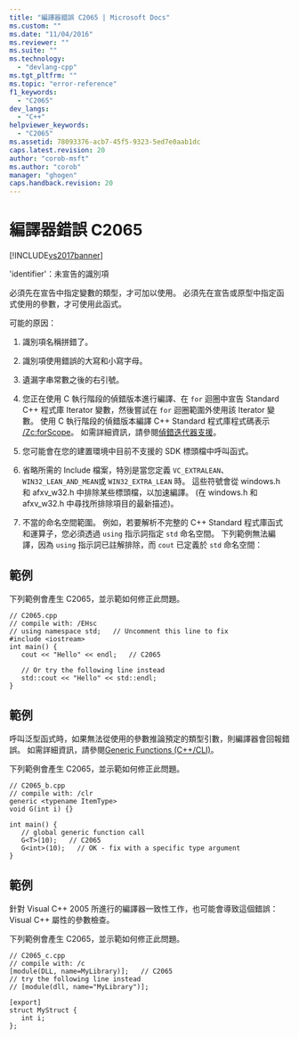 ```yaml
---
title: "編譯器錯誤 C2065 | Microsoft Docs"
ms.custom: ""
ms.date: "11/04/2016"
ms.reviewer: ""
ms.suite: ""
ms.technology: 
  - "devlang-cpp"
ms.tgt_pltfrm: ""
ms.topic: "error-reference"
f1_keywords: 
  - "C2065"
dev_langs: 
  - "C++"
helpviewer_keywords: 
  - "C2065"
ms.assetid: 78093376-acb7-45f5-9323-5ed7e0aab1dc
caps.latest.revision: 20
author: "corob-msft"
ms.author: "corob"
manager: "ghogen"
caps.handback.revision: 20
---
```

# 編譯器錯誤 C2065
[!INCLUDE[vs2017banner](../../assembler/inline/includes/vs2017banner.md)]

'identifier'：未宣告的識別項  
  
 必須先在宣告中指定變數的類型，才可加以使用。  必須先在宣告或原型中指定函式使用的參數，才可使用此函式。  
  
 可能的原因：  
  
1.  識別項名稱拼錯了。  
  
2.  識別項使用錯誤的大寫和小寫字母。  
  
3.  遺漏字串常數之後的右引號。  
  
4.  您正在使用 C 執行階段的偵錯版本進行編譯、在 `for` 迴圈中宣告 Standard C\+\+ 程式庫 Iterator 變數，然後嘗試在 `for` 迴圈範圍外使用該 Iterator 變數。  使用 C 執行階段的偵錯版本編譯 C\+\+ Standard 程式庫程式碼表示 [\/Zc:forScope](../../build/reference/zc-forscope-force-conformance-in-for-loop-scope.md)。  如需詳細資訊，請參閱[偵錯迭代器支援](../../standard-library/debug-iterator-support.md)。  
  
5.  您可能會在您的建置環境中目前不支援的 SDK 標頭檔中呼叫函式。  
  
6.  省略所需的 Include 檔案，特別是當您定義 `VC_EXTRALEAN`、`WIN32_LEAN_AND_MEAN`或 `WIN32_EXTRA_LEAN` 時。  這些符號會從 windows.h 和 afxv\_w32.h 中排除某些標頭檔，以加速編譯。  \(在 windows.h 和 afxv\_w32.h 中尋找所排除項目的最新描述\)。  
  
7.  不當的命名空間範圍。  例如，若要解析不完整的 C\+\+ Standard 程式庫函式和運算子，您必須透過 `using` 指示詞指定 `std` 命名空間。  下列範例無法編譯，因為 `using` 指示詞已註解排除，而 `cout` 已定義於 `std` 命名空間：  
  
## 範例  
 下列範例會產生 C2065，並示範如何修正此問題。  
  
```  
// C2065.cpp  
// compile with: /EHsc  
// using namespace std;   // Uncomment this line to fix  
#include <iostream>  
int main() {  
   cout << "Hello" << endl;   // C2065  
  
   // Or try the following line instead  
   std::cout << "Hello" << std::endl;  
}  
```  
  
## 範例  
 呼叫泛型函式時，如果無法從使用的參數推論預定的類型引數，則編譯器會回報錯誤。  如需詳細資訊，請參閱[Generic Functions \(C\+\+\/CLI\)](../../windows/generic-functions-cpp-cli.md)。  
  
 下列範例會產生 C2065，並示範如何修正此問題。  
  
```  
// C2065_b.cpp  
// compile with: /clr  
generic <typename ItemType>  
void G(int i) {}  
  
int main() {  
   // global generic function call  
   G<T>(10);   // C2065  
   G<int>(10);   // OK - fix with a specific type argument  
}  
```  
  
## 範例  
 針對 Visual C\+\+ 2005 所進行的編譯器一致性工作，也可能會導致這個錯誤：Visual C\+\+ 屬性的參數檢查。  
  
 下列範例會產生 C2065，並示範如何修正此問題。  
  
```  
// C2065_c.cpp  
// compile with: /c  
[module(DLL, name=MyLibrary)];   // C2065  
// try the following line instead  
// [module(dll, name="MyLibrary")];  
  
[export]  
struct MyStruct {  
   int i;  
};  
```
